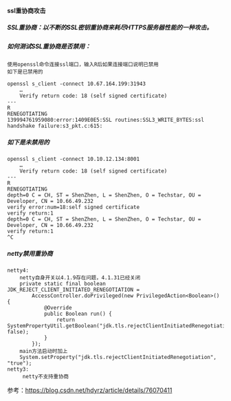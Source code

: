 #### ssl重协商攻击

##### SSL重协商：以不断的SSL密钥重协商来耗尽HTTPS服务器性能的一种攻击。
##### 如何测试SSL重协商是否禁用：
    使用openssl命令连接ssl端口，输入R后如果连接端口说明已禁用
    如下是已禁用的
    
    openssl s_client -connect 10.67.164.199:31943
        …
        Verify return code: 18 (self signed certificate)
    ---
    R
    RENEGOTIATING
    139994761959080:error:1409E0E5:SSL routines:SSL3_WRITE_BYTES:ssl handshake failure:s3_pkt.c:615:
    
##### 如下是未禁用的

    openssl s_client -connect 10.10.12.134:8001
        …
        Verify return code: 18 (self signed certificate)
    ---
    R
    RENEGOTIATING
    depth=0 C = CH, ST = ShenZhen, L = ShenZhen, O = Techstar, OU = Developer, CN = 10.66.49.232
    verify error:num=18:self signed certificate
    verify return:1
    depth=0 C = CH, ST = ShenZhen, L = ShenZhen, O = Techstar, OU = Developer, CN = 10.66.49.232
    verify return:1
    ^C

##### netty禁用重协商
    netty4:
        netty自身开关以4.1.9存在问题，4.1.31已经关闭
        private static final boolean JDK_REJECT_CLIENT_INITIATED_RENEGOTIATION =
            AccessController.doPrivileged(new PrivilegedAction<Boolean>() {
                @Override
                public Boolean run() {
                    return SystemPropertyUtil.getBoolean("jdk.tls.rejectClientInitiatedRenegotiation", false);
                }
            });
        main方法启动时加上
        System.setProperty("jdk.tls.rejectClientInitiatedRenegotiation", "true");
    netty3:
         netty不支持重协商
    

参考：https://blog.csdn.net/hdyrz/article/details/76070411 
